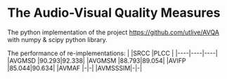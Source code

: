 # The Audio-Visual Quality Measures

The python implementation of the project https://github.com/utlive/AVQA with numpy & scipy python library.

The performance of re-implementations:
|        |SRCC  |PLCC  |
|----|----|----|
|AVGMSD  |90.293|92.338|
|AVGMSM  |88.793|89.054|
|AVIFP   |85.044|90.634|
|AVMAF   |-|-|
|AVMSSSIM|-|-|